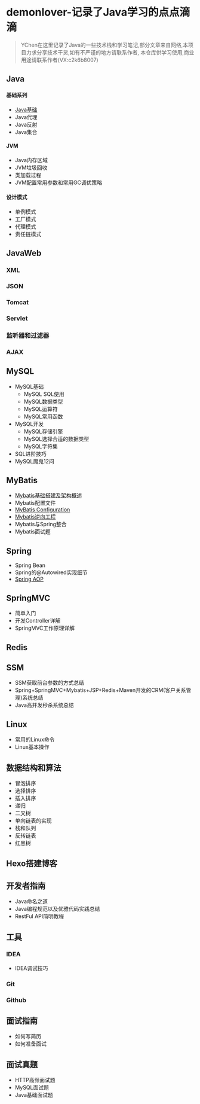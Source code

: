 # demonlover-记录了Java学习的点点滴滴
>YChen在这里记录了Java的一些技术栈和学习笔记,部分文章来自网络,本项目力求分享技术干货,如有不严谨的地方请联系作者,
本仓库供学习使用,商业用途请联系作者(VX:c2k6b8007)

## Java

#### 基础系列

- [Java基础](https://github.com/ChenXiaoGe1988/JavaYChen/blob/main/java-basic/Javabasic.md)
- Java代理
- Java反射
- Java集合

#### JVM

- Java内存区域
- JVM垃圾回收
- 类加载过程
- JVM配置常用参数和常用GC调优策略

#### 设计模式

- 单例模式
- 工厂模式
- 代理模式
- 责任链模式

## JavaWeb
### XML
### JSON
### Tomcat
### Servlet
### 监听器和过滤器
### AJAX

## MySQL

- MySQL基础
  - MySQL SQL使用
  - MySQL数据类型
  - MySQL运算符
  - MySQL常用函数
- MySQL开发
  - MySQL存储引擎
  - MySQL选择合适的数据类型
  - MySQL字符集
- SQL进阶技巧
- MySQL魔鬼12问

## MyBatis

- [Mybatis基础搭建及架构概述](https://github.com/ChenXiaoGe1988/JavaYChen/blob/main/Mybatis/Mybatis入门.md)
- Mybatis配置文件
- [MyBatis Configuration](https://github.com/ChenXiaoGe1988/JavaYChen/blob/main/Mybatis/Mybatis-Configuration.md)
- [Mybatis逆向工程](https://github.com/ChenXiaoGe1988/JavaYChen/blob/main/Mybatis/MyBatis逆向工程.md)
- Mybatis与Spring整合
- Mybatis面试题

## Spring

- Spring Bean
- Spring的@Autowired实现细节
- [Spring AOP](https://github.com/ChenXiaoGe1988/JavaYChen/blob/main/Spring/SpringAOP.md)

## SpringMVC

- 简单入门
- 开发Controller详解
- SpringMVC工作原理详解
## Redis

## SSM

- SSM获取前台参数的方式总结
- Spring+SpringMVC+Mybatis+JSP+Redis+Maven开发的CRM(客户关系管理)系统总结
- Java高并发秒杀系统总结

## Linux

- 常用的Linux命令
- Linux基本操作

## 数据结构和算法

- 冒泡排序
- 选择排序
- 插入排序
- 递归
- 二叉树
- 单向链表的实现
- 栈和队列
- 反转链表
- 红黑树

## Hexo搭建博客

## 开发者指南

- Java命名之道
- Java编程规范以及优雅代码实践总结
- RestFul API简明教程

## 工具

### IDEA
  - IDEA调试技巧 
### Git
### Github

## 面试指南

- 如何写简历
- 如何准备面试

## 面试真题
- HTTP高频面试题
- MySQL面试题
- Java基础面试题








